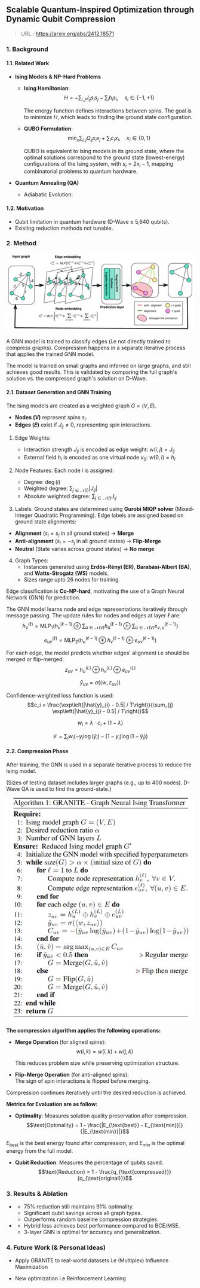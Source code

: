 ## Scalable Quantum-Inspired Optimization through Dynamic Qubit Compression

> URL : https://arxiv.org/abs/2412.18571

### 1. Background

#### 1.1. Related Work 
- **Ising Models & NP-Hard Problems**  
  - **Ising Hamiltonian**:  
    $$H = -\sum_{i,j} J_{ij} s_i s_j - \sum_i h_i s_i, \quad s_i \in \{-1, +1\}$$

    The energy function defines interactions between spins. The goal is to minimize $H$, which leads to finding the ground state configuration.

  - **QUBO Formulation**:  
    $$\min_{x} \sum_{i,j} Q_{ij} x_i x_j + \sum_i c_i x_i, \quad x_i \in \{0,1\}$$

    QUBO is equivalent to Ising models in its ground state, where the optimal solutions correspond to the ground state (lowest-energy) configurations of the Ising system, with $s_i = 2x_i - 1$, mapping combinatorial problems to quantum hardware.

- **Quantum Annealing (QA)**  
  - Adiabatic Evolution:  


#### 1.2. Motivation
- Qubit limitation in quantum hardware (D-Wave ≤ 5,640 qubits).  
- Existing reduction methods not tunable.   

### 2. Method  

![DIAGRAM](media/model_diagram.svg)

A GNN model is trained to classify edges (i.e not directly trained to compress graphs). Compression happens in a separate iterative process that applies the trained GNN model.

The model is trained on small graphs and inferred on large graphs, and still achieves good results. This is validated by comparing the full graph's solution vs. the compressed graph's solution on D-Wave.

#### 2.1. Dataset Generation and GNN Training

The Ising models are created as a weighted graph $G = (V, E)$. 


- **Nodes ($V$)** represent spins $s_i$.  
- **Edges ($E$)** exist if $J_{ij} \neq 0$, representing spin interactions.  

1. Edge Weights:  
   - Interaction strength $J_{ij}$ is encoded as edge weight: $w(i, j) = J_{ij}$
   - External field $h_i$ is encoded as one virtual node $v_0$:  $w(0, i) = h_i$

2. Node Features: Each node $i$ is assigned:  
   - Degree: $\deg(i)$  
   - Weighted degree: $\sum_{j \in \mathcal{N}(i)} |J_{ij}|$  
   - Absolute weighted degree: $\sum_{j \in \mathcal{N}(i)} J_{ij}$  

3. Labels: Ground states are determined using **Gurobi MIQP solver** (Mixed-Integer Quadratic Programming). Edge labels are assigned based on ground state alignments:
- **Alignment** ($s_i = s_j$ in all ground states) → **Merge**  
- **Anti-alignment** ($s_i = -s_j$ in all ground states) → **Flip-Merge**  
- **Neutral** (State varies across ground states) → **No merge** 

4. Graph Types:  
   - Instances generated using **Erdős-Rényi (ER)**, **Barabási-Albert (BA)**, and **Watts-Strogatz (WS)** models.  
   - Sizes range upto 26 nodes for training.  

Edge classification is **Co-NP-hard**, motivating the use of a Graph Neural Network (GNN) for prediction.

The GNN model learns node and edge representations iteratively through message passing. The update rules for nodes and edges at layer $\ell$ are:
$$h_v^{(\ell)} = \text{MLP}_1 \left( h_v^{(\ell-1)} \oplus \sum_{u\in \mathcal{N}(v)}  h_{u}^{(\ell-1)} \oplus\sum_{u\in \mathcal{N}(v)} e_{v, u}^{(\ell-1)} \right)$$

$$e_{uv}^{(\ell)} =  \text{MLP}_2\left(h_u^{(\ell-1)} \oplus h_v^{(\ell-1)} \oplus e_{uv}^{(\ell-1)}\right)$$

For each edge, the model predicts whether edges' alignment i.e should be merged or flip-merged:
$$z_{uv} = h_u^{(L)} \oplus h_v^{(L)} \oplus e_{uv}^{(L)}$$

$$\hat{y}_{uv} = \sigma(\langle w, z_{uv} \rangle)$$

Confidence-weighted loss function is used:
$$c_i = \frac{\exp\left(|\hat{y}_{i} - 0.5| / T\right)}{\sum_{j} \exp\left(|\hat{y}_{j} - 0.5| / T\right)}$$

$$w_i = \lambda \cdot c_i + (1 - \lambda)$$

$$\mathcal{L} = \sum_{i} w_i \left( -y_i \log(\hat{y}_i) - (1 - y_i) \log(1 - \hat{y}_i) \right)$$

#### 2.2. Compression Phase  

After training, the GNN is used in a separate iterative process to reduce the Ising model.

(Sizes of testing dataset includes larger graphs (e.g., up to 400 nodes). D-Wave QA is used to find the ground-state.) 

![ALGO](media/algo.png)

**The compression algorithm applies the following operations:**
- **Merge Operation** (for aligned spins):  
  $$w(i, k) = w(i, k) + w(j, k)$$

  This reduces problem size while preserving optimization structure.

- **Flip-Merge Operation** (for anti-aligned spins):  
  The sign of spin interactions is flipped before merging.

Compression continues iteratively until the desired reduction is achieved.

**Metrics for Evaluation are as follow:**

  - **Optimality**: Measures solution quality preservation after compression.
  $$\text{Optimality} = 1 - \frac{|E_{\text{best}} - E_{\text{min}}|}{|E_{\text{min}}|}$$

  $E_{\text{best}}$ is the best energy found after compression, and $E_{\text{min}}$ is the optimal energy from the full model.

  - **Qubit Reduction**: Measures the percentage of qubits saved.
  $$\text{Reduction} = 1 - \frac{q_{\text{compressed}}}{q_{\text{original}}}$$


### 3. Results & Ablation
-
  - 75% reduction still maintains 91% optimality.  
  - Significant qubit savings across all graph types.  
  - Outperforms random baseline compression strategies.  

-
    - Hybrid loss achieves best performance compared to BCE/MSE.  
    - 3-layer GNN is optimal for accuracy and generalization.  

### 4. Future Work (& Personal Ideas)

- Apply GRANITE to real-world datasets i.e (Multiplex) Influence Maximization

- New optimization i.e Reinforcement Learning

